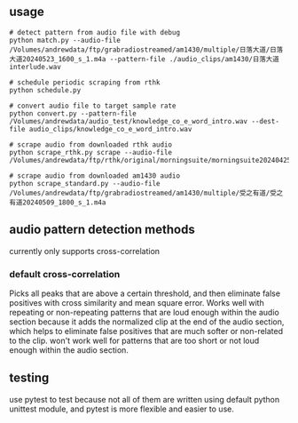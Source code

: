 ## usage
```shell
# detect pattern from audio file with debug
python match.py --audio-file /Volumes/andrewdata/ftp/grabradiostreamed/am1430/multiple/日落大道/日落大道20240523_1600_s_1.m4a --pattern-file ./audio_clips/am1430/日落大道interlude.wav

# schedule periodic scraping from rthk
python schedule.py

# convert audio file to target sample rate
python convert.py --pattern-file  /Volumes/andrewdata/audio_test/knowledge_co_e_word_intro.wav --dest-file audio_clips/knowledge_co_e_word_intro.wav

# scrape audio from downloaded rthk audio
python scrape_rthk.py scrape --audio-file /Volumes/andrewdata/ftp/rthk/original/morningsuite/morningsuite20240425.m4a

# scrape audio from downloaded am1430 audio
python scrape_standard.py --audio-file /Volumes/andrewdata/ftp/grabradiostreamed/am1430/multiple/受之有道/受之有道20240509_1800_s_1.m4a

```

## audio pattern detection methods
currently only supports cross-correlation

### default cross-correlation
Picks all peaks that are above a certain threshold, and then eliminate false positives with cross similarity and mean square error.
Works well with repeating or non-repeating patterns that are loud enough within the audio section because it adds the normalized clip
at the end of the audio section, which helps to eliminate false positives that are much softer or non-related to the clip.
won't work well for patterns that are too short or not loud enough within the audio section. 

## testing
use pytest to test because not all of them are written using default python unittest module, and pytest is more flexible and easier to use.
